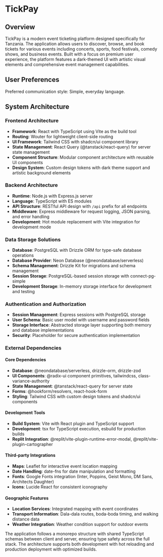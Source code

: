 # TickPay

## Overview

TickPay is a modern event ticketing platform designed specifically for Tanzania. The application allows users to discover, browse, and book tickets for various events including concerts, sports, food festivals, comedy shows, and business events. Built with a focus on premium user experience, the platform features a dark-themed UI with artistic visual elements and comprehensive event management capabilities.

## User Preferences

Preferred communication style: Simple, everyday language.

## System Architecture

### Frontend Architecture
- **Framework**: React with TypeScript using Vite as the build tool
- **Routing**: Wouter for lightweight client-side routing
- **UI Framework**: Tailwind CSS with shadcn/ui component library
- **State Management**: React Query (@tanstack/react-query) for server state management
- **Component Structure**: Modular component architecture with reusable UI components
- **Design System**: Custom design tokens with dark theme support and artistic background elements

### Backend Architecture
- **Runtime**: Node.js with Express.js server
- **Language**: TypeScript with ES modules
- **API Structure**: RESTful API design with `/api` prefix for all endpoints
- **Middleware**: Express middleware for request logging, JSON parsing, and error handling
- **Development**: Hot module replacement with Vite integration for development mode

### Data Storage Solutions
- **Database**: PostgreSQL with Drizzle ORM for type-safe database operations
- **Database Provider**: Neon Database (@neondatabase/serverless)
- **Schema Management**: Drizzle Kit for migrations and schema management
- **Session Storage**: PostgreSQL-based session storage with connect-pg-simple
- **Development Storage**: In-memory storage interface for development and testing

### Authentication and Authorization
- **Session Management**: Express sessions with PostgreSQL storage
- **User Schema**: Basic user model with username and password fields
- **Storage Interface**: Abstracted storage layer supporting both memory and database implementations
- **Security**: Placeholder for secure authentication implementation

### External Dependencies

#### Core Dependencies
- **Database**: @neondatabase/serverless, drizzle-orm, drizzle-zod
- **UI Components**: @radix-ui component primitives, tailwindcss, class-variance-authority
- **State Management**: @tanstack/react-query for server state
- **Forms**: @hookform/resolvers, react-hook-form
- **Styling**: Tailwind CSS with custom design tokens and shadcn/ui components

#### Development Tools
- **Build System**: Vite with React plugin and TypeScript support
- **Development**: tsx for TypeScript execution, esbuild for production builds
- **Replit Integration**: @replit/vite-plugin-runtime-error-modal, @replit/vite-plugin-cartographer

#### Third-party Integrations
- **Maps**: Leaflet for interactive event location mapping
- **Date Handling**: date-fns for date manipulation and formatting
- **Fonts**: Google Fonts integration (Inter, Poppins, Geist Mono, DM Sans, Architects Daughter)
- **Icons**: Lucide React for consistent iconography

#### Geographic Features
- **Location Services**: Integrated mapping with event coordinates
- **Transport Information**: Dala-dala routes, boda-boda timing, and walking distance data
- **Weather Integration**: Weather condition support for outdoor events

The application follows a monorepo structure with shared TypeScript schemas between client and server, ensuring type safety across the full stack. The architecture supports both development with hot reloading and production deployment with optimized builds.